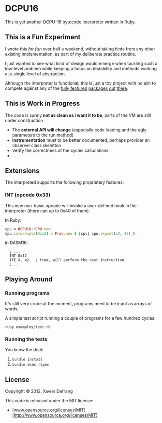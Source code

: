 # DCPU16

This is yet another [DCPU-16](http://0x10c.com/doc/dcpu-16.txt) bytecode interpreter written in Ruby.

## This is a Fun Experiment

I wrote this *for fun* over half a weekend, without taking hints from any other existing implementation, as part of my deliberate practice routine.

I just wanted to see what kind of design would emerge when tackling such a low-level problem while keeping a focus on testability and methods working at a single level of abstraction.

Although the interpreter is functional, this is just a toy project with no aim to compete against any of the [fully featured](https://github.com/noname22/dtools) [packages](https://github.com/judofyr/rcpu) [out](http://dcpu.ru) [there](http://0x10co.de).


## This is Work in Progress

The code is surely **not as clean as I want it to be**, parts of the VM are still under construction

* The **external API will change** (especially code loading and the ugly parameters to the run method)
* **Instrumentation** must to be better documented, perhaps provider an observer class skeletton
* Verify the correctness of the cycles calculations
* ...

## Extensions

The interpreted supports the following proprietary features:

### INT (opcode 0x33)

This new non-basic opcode will invoke a user-defined hook in the interpreter (there can up to 0x40 of them).

In Ruby:

```ruby
cpu = DCPU16::CPU.new
cpu.interrupts[0x12] = Proc.new { |cpu| cpu.regset(:X, 42) }
```

in DASM16:

```DASM16
  ; ...
  INT 0x12
  IFE X, 42   ; true, will perform the next instruction
  ; ...
```

## Playing Around

### Running programs

It's still very crude at the moment, programs need to be input as arrays of words.

A simple test script running a couple of programs for a few hundred cycles:

`ruby examples/test.rb`

### Running the tests

You know the deal:

1. `bundle install`
2. `bundle exec rspec`

## License

Copyright © 2012, Xavier Defrang

This code is released under the MIT license:

* [www.opensource.org/licenses/MIT](http://www.opensource.org/licenses/MIT)
